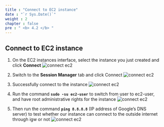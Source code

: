 ```yaml
---
title : "Connect to EC2 instance"
date : "`r Sys.Date()`"
weight : 2
chapter : false
pre : " <b> 4.2 </b> "
---
```


## Connect to EC2 instance

1. On the EC2 instances interface, select the instance you just created and click **Connect**
![connect ec2](../../../images/4-2/01.png?width=50pc)

2. Switch to the **Session Manager** tab and click Connect
![connect ec2](../../../images/4-2/02.png?width=50pc)

3. Successfully connect to the instance
![connect ec2](../../../images/4-2/03.png?width=50pc)

4. Run the command **`sudo -su ec2-user`** to switch from user to ec2-user, and have root administrative rights for the instance
![connect ec2](../../../images/4-2/04.png?width=50pc)

5. Then run the command **`ping 8.8.8.8`** (IP address of Google’s DNS server) to test whether our instance can connect to the outside internet through igw or not
![connect ec2](../../../images/4-2/05.png?width=50pc)